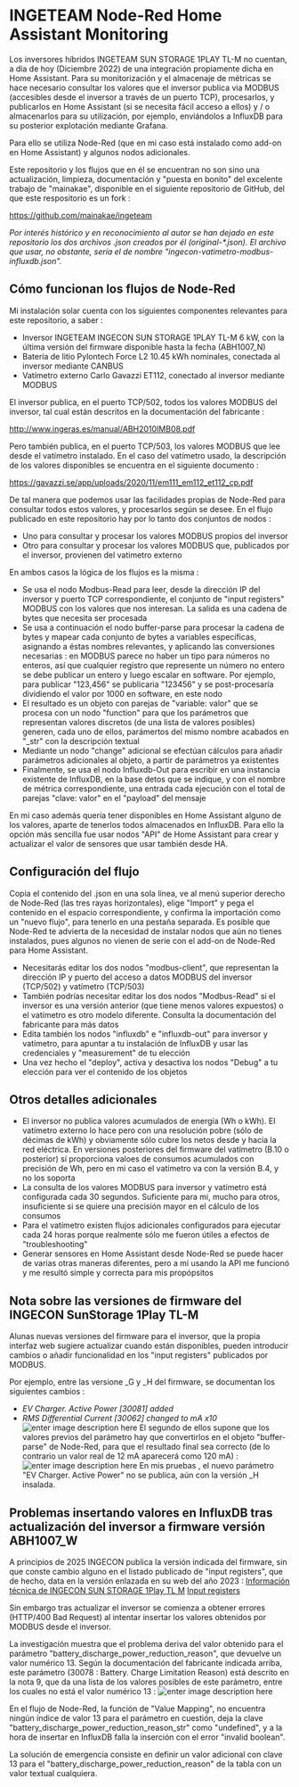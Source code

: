 # INGETEAM Node-Red Home Assistant Monitoring
Los inversores híbridos INGETEAM SUN STORAGE 1PLAY TL-M no cuentan, a día de hoy (Diciembre 2022) de una integración propiamente dicha en Home Assistant. Para su monitorización y el almacenaje de métricas se hace necesario consultar los valores que el inversor publica via MODBUS (accesibles desde el inversor a través de un puerto TCP), procesarlos, y publicarlos en Home Assistant (si se necesita fácil acceso a ellos) y / o almacenarlos para su utilización, por ejemplo, enviándolos a InfluxDB para su posterior explotación mediante Grafana.

Para ello se utiliza Node-Red (que en mi caso está instalado como add-on en Home Assistant) y algunos nodos adicionales.

Este repositorio y los flujos que en él se encuentran no son sino una actualización, limpieza, documentación y "puesta en bonito" del excelente trabajo de "mainakae", disponible en el siguiente repositorio de GitHub, del que este respositorio es un fork :

https://github.com/mainakae/ingeteam

_Por interés histórico y en reconocimiento al autor se han dejado en este repositorio los dos archivos .json creados por él (original-*.json). El archivo que usar, no obstante, sería el de nombre "ingecon-vatimetro-modbus-influxdb.json"._


## Cómo funcionan los flujos de Node-Red

Mi instalación solar cuenta con los siguientes componentes relevantes para este repositorio, a saber :
* Inversor INGETEAM INGECON SUN STORAGE 1PLAY TL-M 6 kW, con la última versión del firmware disponible hasta la fecha (ABH1007_N)
* Batería de litio Pylontech Force L2 10.45 kWh nominales, conectada al inversor mediante CANBUS
* Vatímetro externo Carlo Gavazzi ET112, conectado al inversor mediante MODBUS

El inversor publica, en el puerto TCP/502, todos los valores MODBUS del inversor, tal cual están descritos en la documentación del fabricante :

http://www.ingeras.es/manual/ABH2010IMB08.pdf

Pero también publica, en el puerto TCP/503, los valores MODBUS que lee desde el vatímetro instalado. En el caso del vatímetro usado, la descripción de los valores disponibles se encuentra en el siguiente documento :

https://gavazzi.se/app/uploads/2020/11/em111_em112_et112_cp.pdf


De tal manera que podemos usar las facilidades propias de Node-Red para consultar todos estos valores, y procesarlos según se desee. En el flujo publicado en este repositorio hay por lo tanto dos conjuntos de nodos :

* Uno para consultar y procesar los valores MODBUS propios del inversor
* Otro para consultar y procesar los valores MODBUS que, publicados por el inversor, provienen del vatimetro externo


En ambos casos la lógica de los flujos es la misma : 

* Se usa el nodo Modbus-Read para leer, desde la dirección IP del inversor y puerto TCP correspondiente, el conjunto de "input registers" MODBUS con los valores que nos interesan. La salida es una cadena de bytes que necesita ser procesada
* Se usa a continuación el nodo buffer-parse para procesar la cadena de bytes y mapear cada conjunto de bytes a variables específicas, asignando a éstas nombres relevantes, y aplicando las conversiones necesarias : en MODBUS parece no haber un tipo para números no enteros, así que cualquier registro que represente un número no entero se debe publicar un entero y luego escalar en software. Por ejemplo, para publicar "123,456" se publicaria "123456" y se post-procesaría dividiendo el valor por 1000 en software, en este nodo
* El resultado es un objeto con parejas de "variable: valor" que se procesa con un nodo "function" para que los parámetros que representan valores discretos (de una lista de valores posibles) generen, cada uno de ellos, parámertos del mismo nombre acabados en "\_str" con la descripción textual
* Mediante un nodo "change" adicional se efectúan cálculos para añadir parámetros adicionales al objeto, a partir de parámetros ya existentes
* Finalmente, se usa el nodo Influxdb-Out para escribir en una instancia existente de InfluxDB, en la base detos que se indique, y con el nombre de métrica correspondiente, una entrada cada ejecución con el total de parejas "clave: valor" en el "payload" del mensaje

En mi caso además quería tener disponibles en Home Assistant alguno de los valores, aparte de tenerlos todos almacenados en InfluxDB. Para ello la opción más sencilla fue usar nodos "API" de Home Assistant para crear y actualizar el valor de sensores que usar también desde HA.


## Configuración del flujo

Copia el contenido del .json en una sola línea, ve al menú superior derecho de Node-Red (las tres rayas horizontales), elige "Import" y pega el contenido en el espacio correspondiente, y confirma la importación como un "nuevo flujo", para tenerlo en una pestaña separada. Es posible que Node-Red te advierta de la necesidad de instalar nodos que aún no tienes instalados, pues algunos no vienen de serie con el add-on de Node-Red para Home Assistant.

* Necesitarás editar los dos nodos "modbus-client", que representan la dirección IP y puerto del acceso a datos MODBUS del inversor (TCP/502) y vatímetro (TCP/503)
* También podrías necesitar editar los dos nodos "Modbus-Read" si el inversor es una versión anterior (que tiene menos valores expuestos) o el vatímetro es otro modelo diferente. Consulta la documentación del fabricante para más datos
* Edita también los nodos "influxdb" e "influxdb-out" para inversor y vatímetro, para apuntar a tu instalación de InfluxDB y usar las credenciales y "measurement" de tu elección
* Una vez hecho el "deploy", activa y desactiva los nodos "Debug" a tu elección para ver el contenido de los objetos



## Otros detalles adicionales

* El inversor no publica valores acumulados de energía (Wh o kWh). El vatímetro externo lo hace pero con una resolución pobre (sólo de décimas de kWh) y obviamente sólo cubre los netos desde y hacia la red eléctrica. En versiones posteriores del firmware del vatímetro (B.10 o posterior) sí proporciona valoes de consumos acumulados con precisión de Wh, pero en mi caso el vatímetro va con la versión B.4, y no los soporta
* La consulta de los valores MODBUS para inversor y vatímetro está configurada cada 30 segundos. Suficiente para mi, mucho para otros, insuficiente si se quiere una precisión mayor en el cálculo de los consumos
* Para el vatímetro existen flujos adicionales configurados para ejecutar cada 24 horas porque realmente sólo me fueron útiles a efectos de "troubleshooting"
* Generar sensores en Home Assistant desde Node-Red se puede hacer de varias otras maneras diferentes, pero a mi usando la API me funcionó y me resultó simple y correcta para mis propópsitos

## Nota sobre las versiones de firmware del INGECON SunStorage 1Play TL-M
Alunas nuevas versiones del firmware para el inversor, que la propia interfaz web sugiere actualizar cuando están disponibles, pueden introducir cambios o añadir funcionalidad en los "input registers" publicados por MODBUS.

Por ejemplo, entre las versione _G y _H del firmware, se documentan los siguientes cambios :

 - *EV Charger. Active Power [30081] added*
 - *RMS Differential Current [30062] changed to mA x10*
![enter image description here](https://github.com/dardhal/ingeteam-nodered-ha-monitoring/blob/main/changelog-G_H.png?raw=true)
El segundo de ellos supone que los valores previos del parámetro hay que convertirlos en el objeto "buffer-parse" de Node-Red, para que el resultado final sea correcto (de lo contrario un valor real de 12 mA aparecerá como 120 mA) :
![enter image description here](https://github.com/dardhal/ingeteam-nodered-ha-monitoring/blob/main/differential-current-parse-buffer-H.png?raw=true)
En mis pruebas , el nuevo parámetro "EV Charger. Active Power" no se publica, aún con la versión _H insalada.


## Problemas insertando valores en InfluxDB tras actualización del inversor a firmware versión ABH1007_W

A principios de 2025 INGECON publica la versión indicada del firmware, sin que conste cambio alguno en el listado publicado de "input registers", que de hecho, data en la versión enlazada en su web del año 2023 :
[Información técnica de INGECON SUN STORAGE 1Play TL M](https://www.ingeconsuntraining.info/?page_id=25442)
[Input registers](https://www.ingeras.es/manual/ABH2010IMB08.pdf)

Sin embargo tras actualizar el inversor se comienza a obtener errores (HTTP/400 Bad Request) al intentar insertar los valores obtenidos por MODBUS desde el inversor.

La investigación muestra que el problema deriva del valor obtenido para el parámetro "battery_discharge_power_reduction_reason", que devuelve un valor numérico 13. Según la documentación del fabricante indicada arriba, este parámetro (30078 : Battery. Charge Limitation Reason) está descrito en la nota 9, que da una lista de los valores posibles de este parámetro, entre los cuales no está el valor numérico 13 :
![enter image description here](https://github.com/dardhal/ingeteam-nodered-ha-monitoring/blob/main/Input-Registers-Table-9.png?raw=true)

En el flujo de Node-Red, la función de "Value Mapping", no encuentra ningún índice de valor 13 para el parámetro en cuestión, deja la clave "battery_discharge_power_reduction_reason_str" como "undefined", y a la hora de insertar en InfluxDB falla la inserción con el error "invalid boolean".

La solución de emergencia consiste en definir un valor adicional con clave 13 para el "battery_discharge_power_reduction_reason" de la tabla con un valor textual cualquiera.

